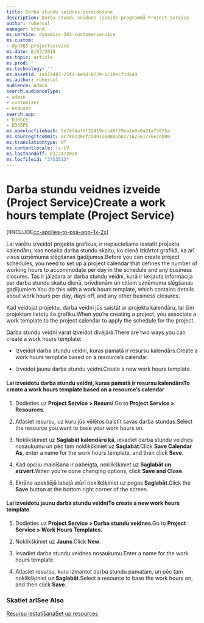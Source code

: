 ```yaml
---
title: Darba stundu veidnes izveidošana
description: Darba stundu veidnes izveide programmā Project Service
author: ruhercul
manager: kfend
ms.service: dynamics-365-customerservice
ms.custom:
- dyn365-projectservice
ms.date: 8/03/2018
ms.topic: article
ms.prod: ''
ms.technology: ''
ms.assetid: 1a519487-25f1-4e9d-b739-1c1becf1d649
ms.author: ruhercul
audience: Admin
search.audienceType:
- admin
- customizer
- enduser
search.app:
- D365CE
- D365PS
ms.openlocfilehash: 5e7ef4af5f22419cccd8f29ea2a0a0a21a75875a
ms.sourcegitcommit: 8c786230ef2a497280885b827162561776e2eb00
ms.translationtype: HT
ms.contentlocale: lv-LV
ms.lasthandoff: 03/24/2020
ms.locfileid: "3753513"
---
```

# <a name="create-a-work-hours-template-project-service"></a><span data-ttu-id="9b841-103">Darba stundu veidnes izveide (Project Service)</span><span class="sxs-lookup"><span data-stu-id="9b841-103">Create a work hours template (Project Service)</span></span>

[!INCLUDE[cc-applies-to-psa-app-1x-2x](../includes/cc-applies-to-psa-app-1x-2x.md)]

<span data-ttu-id="9b841-104">Lai varētu izveidot projekta grafikus, ir nepieciešams iestatīt projekta kalendāru, kas nosaka darba stundu skaitu, ko dienā izkārtot grafikā, ka arī visus uzņēmuma slēgšanas gadījumus.</span><span class="sxs-lookup"><span data-stu-id="9b841-104">Before you can create project schedules, you need to set up a project calendar that defines the number of working hours to accommodate per day in the schedule and any business closures.</span></span> <span data-ttu-id="9b841-105">Tas ir jāizdara ar darba stundu veidni, kurā ir iekļauta informācija par darba stundu skaitu dienā, brīvdienām un citiem uzņēmuma slēgšanas gadījumiem.</span><span class="sxs-lookup"><span data-stu-id="9b841-105">You do this with a work hours template, which contains details about work hours per day, days off, and any other business closures.</span></span>  
  
 <span data-ttu-id="9b841-106">Kad veidojat projektu, darba veidni jūs saistāt ar projekta kalendāru, lai šim projektam lietotu šo grafiku.</span><span class="sxs-lookup"><span data-stu-id="9b841-106">When you’re creating a project, you associate a work template to the project calendar to apply the schedule for the project.</span></span>  
  
 <span data-ttu-id="9b841-107">Darba stundu veidni varat izveidot divējādi:</span><span class="sxs-lookup"><span data-stu-id="9b841-107">There are two ways you can create a work hours template:</span></span>  
  
-   <span data-ttu-id="9b841-108">Izveidot darba stundu veidni, kuras pamatā ir resursu kalendārs.</span><span class="sxs-lookup"><span data-stu-id="9b841-108">Create a work hours template based on a resource’s calendar.</span></span>  
  
-   <span data-ttu-id="9b841-109">Izveidot jaunu darba stundu veidni.</span><span class="sxs-lookup"><span data-stu-id="9b841-109">Create a new work hours template.</span></span>  
  
#### <a name="to-create-a-work-hours-template-based-on-a-resources-calendar"></a><span data-ttu-id="9b841-110">Lai izveidotu darba stundu veidni, kuras pamatā ir resursu kalendārs</span><span class="sxs-lookup"><span data-stu-id="9b841-110">To create a work hours template based on a resource’s calendar</span></span>  
  
1.  <span data-ttu-id="9b841-111">Dodieties uz **Project Service > Resursi**.</span><span class="sxs-lookup"><span data-stu-id="9b841-111">Go to **Project Service > Resources**.</span></span>  
  
2.  <span data-ttu-id="9b841-112">Atlasiet resursu, uz kuru jūs vēlētos balstīt savas darba stundas.</span><span class="sxs-lookup"><span data-stu-id="9b841-112">Select the resource you want to base your work hours on.</span></span>  
  
3.  <span data-ttu-id="9b841-113">Noklikšķiniet uz **Saglabāt kalendāru kā**, ievadiet darba stundu veidnes nosaukumu un pēc tam noklikšķiniet uz **Saglabāt**.</span><span class="sxs-lookup"><span data-stu-id="9b841-113">Click **Save Calendar As**, enter a name for the work hours template, and then click **Save**.</span></span>  
  
4.  <span data-ttu-id="9b841-114">Kad opciju mainīšana ir pabeigta, noklikšķiniet uz **Saglabāt un aizvērt**.</span><span class="sxs-lookup"><span data-stu-id="9b841-114">When you’re done changing options, click **Save and Close**.</span></span>  
  
5.  <span data-ttu-id="9b841-115">Ekrāna apakšējā labajā stūrī noklikšķiniet uz pogas **Saglabāt**.</span><span class="sxs-lookup"><span data-stu-id="9b841-115">Click the **Save** button at the bottom right corner of the screen.</span></span>  
  
#### <a name="to-create-a-new-work-hours-template"></a><span data-ttu-id="9b841-116">Lai izveidotu jaunu darba stundu veidni</span><span class="sxs-lookup"><span data-stu-id="9b841-116">To create a new work hours template</span></span>  
  
1.  <span data-ttu-id="9b841-117">Dodieties uz **Project Service > Darba stundu veidnes**.</span><span class="sxs-lookup"><span data-stu-id="9b841-117">Go to **Project Service > Work Hours Templates**.</span></span>  
  
2.  <span data-ttu-id="9b841-118">Noklikšķiniet uz **Jauns**.</span><span class="sxs-lookup"><span data-stu-id="9b841-118">Click **New**.</span></span>  
  
3.  <span data-ttu-id="9b841-119">Ievadiet darba stundu veidnes nosaukumu.</span><span class="sxs-lookup"><span data-stu-id="9b841-119">Enter a name for the work hours template.</span></span>  
  
4.  <span data-ttu-id="9b841-120">Atlasiet resursu, kuru izmantot darba stundu pamatam, un pēc tam noklikšķiniet uz **Saglabāt**.</span><span class="sxs-lookup"><span data-stu-id="9b841-120">Select a resource to base the work hours on, and then click **Save**.</span></span>  
  
### <a name="see-also"></a><span data-ttu-id="9b841-121">Skatiet arī</span><span class="sxs-lookup"><span data-stu-id="9b841-121">See Also</span></span>  
 [<span data-ttu-id="9b841-122">Resursu iestatīšana</span><span class="sxs-lookup"><span data-stu-id="9b841-122">Set up resources</span></span>](../project-service/set-up-resources.md)
